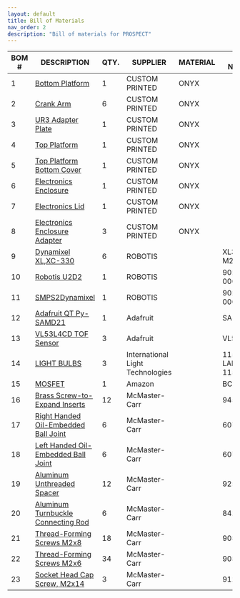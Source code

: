 ```yaml
---
layout: default
title: Bill of Materials
nav_order: 2
description: "Bill of materials for PROSPECT"
---
```


| BOM # | DESCRIPTION                                                                                                                         | QTY. | SUPPLIER                         | MATERIAL | PART NUMBER           |
| ----- | ----------------------------------------------------------------------------------------------------------------------------------- | ---- | -------------------------------- | -------- | --------------------- |
| 1     | [Bottom Platform](https://github.com/RIVeR-Lab/prospect/blob/main/CAD/STLs/Bottom_Platform.STL)                                     | 1    | CUSTOM PRINTED                   | ONYX     |                       |
| 2     | [Crank Arm](https://github.com/RIVeR-Lab/prospect/blob/main/CAD/STLs/Crank_Arm.STL)                                                 | 6    | CUSTOM PRINTED                   | ONYX     |                       |
| 3     | [UR3 Adapter Plate](https://github.com/RIVeR-Lab/prospect/blob/main/CAD/STLs/UR3_Adapter_Plate.STL)                                 | 1    | CUSTOM PRINTED                   | ONYX     |                       |
| 4     | [Top Platform](https://github.com/RIVeR-Lab/prospect/blob/main/CAD/STLs/Top_Platform.STL)                                           | 1    | CUSTOM PRINTED                   | ONYX     |                       |
| 5     | [Top Platform Bottom Cover](https://github.com/RIVeR-Lab/prospect/blob/main/CAD/STLs/Top_Platform_Bottom_Cover.STL)                 | 1    | CUSTOM PRINTED                   | ONYX     |                       |
| 6     | [Electronics Enclosure](https://github.com/RIVeR-Lab/prospect/blob/main/CAD/STLs/Stewart_Electronics_Enclosure.STL)                 | 1    | CUSTOM PRINTED                   | ONYX     |                       |
| 7     | [Electronics Lid](https://github.com/RIVeR-Lab/prospect/blob/main/CAD/STLs/Stewart_Electronics_Enclosure_Lid.STL)                   | 1    | CUSTOM PRINTED                   | ONYX     |                       |
| 8     | [Electronics Enclosure Adapter](https://github.com/RIVeR-Lab/prospect/blob/main/CAD/STLs/Stewart_Electronics_Enclosure_Bracket.STL) | 3    | CUSTOM PRINTED                   | ONYX     |                       |
| 9     | [Dynamixel XL,XC-330](https://www.robotis.us/dynamixel-xl330-m288-t/)                                                               | 6    | ROBOTIS                          |          | XL330-M288-T          |
| 10    | [Robotis U2D2](https://www.robotis.us/u2d2/)                                                                                        | 1    | ROBOTIS                          |          | 902-0132-000          |
| 11    | [SMPS2Dynamixel](https://www.robotis.us/smps2dynamixel/)                                                                            | 1    | ROBOTIS                          |          | 902-0034-000          |
| 12    | [Adafruit QT Py-SAMD21](https://www.adafruit.com/product/4600)                                                                      | 1    | Adafruit                         |          | SAMD21                |
| 13    | [VL53L4CD TOF Sensor](https://www.adafruit.com/product/5396)                                                                        | 3    | Adafruit                         |          | VL53L4CD              |
| 14    | [LIGHT BULBS](https://internationallight.com/instrumentation-and-sensor-light-sources/1896-t1-miniature-incandescent-ndir-lamp)     | 3    | International Light Technologies |          | 1150-9A LAMP 5V 115mA |
| 15    | [MOSFET](https://www.amazon.com/EEEEE-Transistors-Transistor-Assortment-Compartment/dp/B095NMT2SL)                                  | 1    | Amazon                           |          | BC517                 |
| 16    | [Brass Screw-to-Expand Inserts](https://www.mcmaster.com/94510A030/)                                                                | 12   | McMaster-Carr                    |          | 94510A030             |
| 17    | [Right Handed Oil-Embedded Ball Joint](https://www.mcmaster.com/6072K35/)                                                           | 6    | McMaster-Carr                    |          | 6072K35               |
| 18    | [Left Handed Oil-Embedded Ball Joint](https://www.mcmaster.com/6072K351/)                                                           | 6    | McMaster-Carr                    |          | 6072K351              |
| 19    | [Aluminum Unthreaded Spacer](https://www.mcmaster.com/92510A562/)                                                                   | 12   | McMaster-Carr                    |          | 92510A562             |
| 20    | [Aluminum Turnbuckle Connecting Rod](https://www.mcmaster.com/8420K171/)                                                            | 6    | McMaster-Carr                    |          | 8420K171              |
| 21    | [Thread-Forming Screws M2x8](https://www.mcmaster.com/90380A327/)                                                                   | 18   | McMaster-Carr                    |          | 90380A327             |
| 22    | [Thread-Forming Screws M2x6](https://www.mcmaster.com/90380A326/)                                                                   | 34   | McMaster-Carr                    |          | 90380A326             |
| 23    | [Socket Head Cap Screw, M2x14](https://www.mcmaster.com/91290A045/)                                                                 | 3    | McMaster-Carr                    |          | 91290A045             |
